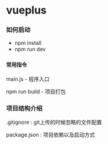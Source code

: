 # vueplus

### 如何启动
* npm install
* npm run dev

###

#### 常用指令
main.js - 程序入口

npm run build - 项目打包




### 项目结构介绍
.gitignore : git上传的时候忽略的文件配置

package.json : 项目依赖以及启动方式




